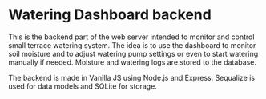 # Watering Dashboard backend

This is the backend part of the web server intended to monitor and control small terrace watering system. The idea is to use the dashboard to monitor soil moisture and to adjust watering pump settings or even to start watering manually if needed. Moisture and watering logs are stored to the database.

The backend is made in Vanilla JS using Node.js and Express. Sequalize is used for data models and SQLite for storage.
